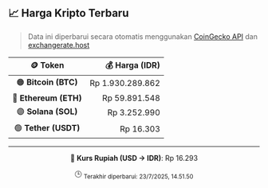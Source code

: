 

<!-- HARGA_KRIPTO -->
## 📈 Harga Kripto Terbaru

> Data ini diperbarui secara otomatis menggunakan [CoinGecko API](https://www.coingecko.com/) dan [exchangerate.host](https://exchangerate.host/)

<div align="center">

| 🪙 Token | 💰 Harga (IDR) |
|:------:|---------------:|
| 🟠 **Bitcoin (BTC)**   | Rp 1.930.289.862 |
| 🔵 **Ethereum (ETH)**  | Rp 59.891.548 |
| 🟣 **Solana (SOL)**    | Rp 3.252.990 |
| 🟢 **Tether (USDT)**   | Rp 16.303 |

---

💱 **Kurs Rupiah (USD → IDR)**: Rp 16.293

🕒 <sub>Terakhir diperbarui: 23/7/2025, 14.51.50</sub>

</div>
<!-- /HARGA_KRIPTO -->